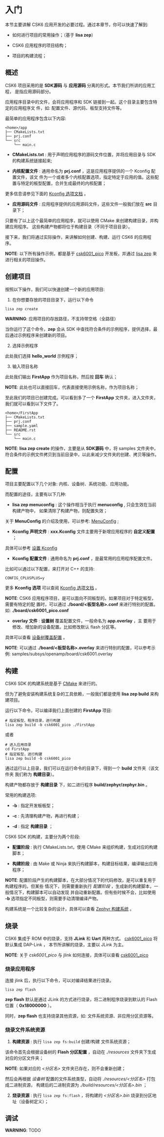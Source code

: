 # 入门

本节主要讲解 CSK6 应用开发的必要过程。通过本章节，你可以快速了解到:


* 如何进行项目的常用操作；（基于 **lisa zep**）


* CSK6 应用程序的项目结构；


* 项目的构建流程；

## 概述

CSK6 项目采用的是 **SDK源码** 与 **应用源码** 分离的形式。本节我们所讲的应用工程，
是指应用源码部分。

应用程序目录中的文件，会将应用程序和 SDK 链接到一起。这个目录主要包含特定的应用程序文
件，如: 配置文件、源代码、板型支持文件等。

最简单的应用程序包含以下内容:

```none
<home>/app
├── CMakeLists.txt
├── prj.conf
└── src
    └── main.c
```


* **CMakeLists.txt** : 用于声明应用程序的源码文件位置，并将应用目录与 SDK 的构建系统链接起来;


* **内核配置文件** : 通用命名为 **prj.conf** ，这是应用程序提供的一个 Kconfig 配置文件，该文
件为一个或者多个内核配置选项，指定特定于应用的值。这些配置与特定的板型配置，合并生成最终的内核配置；

更多信息请参见下面的 [Kconfig 选项文档](https://docs.zephyrproject.org/latest/reference/kconfig/index.html) 。


* **应用源码文件** : 应用程序提供的应用源码文件，这些文件一般我们放在 **src** 目录下；

只要有了以上这个最简单的应用程序，就可以使用 CMake 来创建构建目录，并构建应用程序。
这些构建产物都将位于构建目录（不同于项目目录）。

接下来，我们将通过实际操作，来讲解如何创建、构建、运行 CSK6 的应用程序。

**NOTE**: 以下所有操作示例，都是基于 [csk6001_pico](https://docs.zephyrproject.org/latest/guides/build/kconfig/setting.html) 开发板，并通过 [lisa zep](https://docs.zephyrproject.org/latest/guides/build/kconfig/setting.html) 来进行相关的项目操作。

## 创建项目

按照以下操作，我们可以快速创建一个新的应用项目:


1. 在你想要存放的项目目录下，运行以下命令

```console
lisa zep create
```

**WARNING**: 应用项目的存放路径，不支持带空格（全路径）

当你运行了这个命令，**zep** 会从 SDK 中查找符合条件的示例程序，提供选择，最后通过示例程序来创建新的项目。


2. 选择示例程序

此处我们选择 **hello_world** 示例程序；


3. 输入项目名称

此处我们输出 **FirstApp** 作为项目名称，然后按 **回车** 确认；

**NOTE**: 此处也可以直接回车，代表直接使用示例名称，作为项目名称；

至此我们的项目已创建完成。可以看到多了一个 **FirstApp** 文件夹，进入文件夹，我们就可以看到以下文件了。

```none
<home>/FirstApp
├── CMakeLists.txt
├── prj.conf
├── sample.yaml
├── README.rst
└── src
    └── main.c
```

**NOTE**: **lisa zep create** 的操作，主要是从 **SDK源码** 中，将 samples 文件夹中，
符合条件的示例文件拷贝到当前目录中，以此来减少文件夹的创建、拷贝等操作。

## 配置

项目主要配置以下几个对象: 内核、设备树、系统功能、应用功能。

而配置的途径，主要有以下几种:


* **lisa zep menuconfig** : 这个操作相当于执行 **menuconfig** , 只会生效在当前构建产物中，
如果清除了构建产物，则配置失效；

关于 **MenuConfig** 的介绍及使用，可以参考: [MenuConfig](https://docs.zephyrproject.org/latest/guides/build/kconfig/setting.html) ;


* **Kconfig 声明文件** : **xxx.Kconfig** 文件主要用于新增应用程序的 **自定义配置** ；

具体可以参考 [设置 Kconfig](https://docs.zephyrproject.org/latest/guides/build/kconfig/setting.html)


* **Kconfig 配置文件** : 通用命名为 **prj.conf** ，是最常用的应用程序配置文件。

比如可以通过以下配置，来打开对 C++ 的支持:

```none
CONFIG_CPLUSPLUS=y
```

更多 **Kconfig 选项** 可以查阅 [Kconfig 选项文档](https://docs.zephyrproject.org/latest/reference/kconfig/index.html) 。

**NOTE**: CSK6 应用程序项目，是可以面向不同板型的。如果项目对于特定板型，需要有特定的配
置时，可以通过 **./board/<板型名称>.conf** 来进行特别的配置。如: **./board/csk6001_pico.conf**


* **overlay 文件** : **设置树** 覆盖配置文件，一般命名为 **app.overlay** ，主
要用于修改、增加新的设备配置。比如修改默认 flash 分区等。

具体可以查看 [设备树覆盖配置](https://docs.zephyrproject.org/latest/guides/dts/howtos.html#set-devicetree-overlays) 。

**NOTE**: 可以通过 **./board/<板型名称>.overlay** 来进行特别的配置，可以参考示例:
samples/subsys/openamp/board/csk6001.overlay

## 构建

CSK6 SDK 的构建系统是基于 [CMake](https://docs.zephyrproject.org/latest/guides/dts/howtos.html#set-devicetree-overlays) 来进行的。

但为了避免安装构建系统复杂的工具依赖，一般我们都是使用 **lisa zep build** 来构建项目。

运行以下命令，可以编译我们上面创建的 **FirstApp** 项目:

```shell
# 指定板型、程序目录，进行构建
lisa zep build -b csk6001_pico ./FirstApp
```

或者

```shell
# 进入应用目录
cd FirstApp
# 指定板型，进行构建
lisa zep build -b csk6001_pico
```

通过运行以上目录，我们可以在运行命令的目录下，得到一个 **build** 文件夹（该文件夹
我们称为 **构建目录**）。

构建产物都存放于 **构建目录** 下，如二进行程序 **build/zephyr/zephyr.bin** 。

常用的构建选项:


* **-b** : 指定开发板板型；


* **-c** : 先清理构建产物，再进行构建；


* **-d** : 指定 **构建目录** ；

CSK6 SDK 的构建，主要分为两个阶段:


* **配置阶段** : 执行 CMakeLists.txt，使用 CMake 来组织构建，生成对应的构建脚本；


* **构建阶段** : 由 Make 或 Ninja 来执行构建脚本，构建目标结果，编译输出应用程序；

**NOTE**: 配置阶段产生的构建脚本，在大部分情况下的代码修改，是可以重复用于构建程序的。但某些
情况下，则需要重新执行 *配置阶段* ，生成新的构建脚本，一般情况下，构建脚本可以自动发现
并自动重新配置。但有些时候不会，比如使用 **-b** 选项指定不同板型，则需要手动清理编译产物。

构建系统是一个比较复杂的设计，具体可以查看 [Zephyr 构建系统](https://docs.zephyrproject.org/latest/guides/build/index.html#build-system-cmake) 。

## 烧录

CSK6 集成于 ROM 中的烧录，支持 **JLink** 和 **Uart** 两种方式。 [csk6001_pico](https://docs.zephyrproject.org/latest/guides/build/kconfig/setting.html) 将默认集成 DAP-Link ，
本节所讲解的烧录，主要以 JLink 为主。

**NOTE**: 关于 *csk6001_pico* 与 jlink 如何连接，具体可以查看 [csk6001_pico](https://docs.zephyrproject.org/latest/guides/build/kconfig/setting.html)

### 烧录应用程序

连接 jlink 后，执行以下命令，可以对编译结果进行烧录。

```shell
lisa zep flash
```

**zep flash** 默认是通过 JLink 的方式进行烧录，将二进制程序烧录到默认的 Flash 位置（ **0x18000000** ）。

同时，**zep flash** 也支持烧录其他资源，如: 文件系统资源、非应用分区资源等。

### 烧录文件系统资源


1. **构建资源** : 执行 `lisa zep fs:build` 创建/构建 文件系统资源；

该命令首先会根据设备树的 **Flash 分区配置** ，自动在 *./resources* 文件夹下生成对应的分区文件夹；

**NOTE**: 如果对应的 *<分区名>* 文件夹已存在，则不会重新创建；

然后会再根据 *设备树* 配置的文件系统类型，自动将 *./resources/<分区名>* 打包成二进制资源，
构建后的二进制资源为 *./build/resources/<分区名>.bin* ；


2. **烧录资源** : 执行 `lisa zep fs:flash` ，将构建的 *<分区名>.bin* 烧录到分区地址（设备树定义）；

## 调试

**WARNING**: TODO
